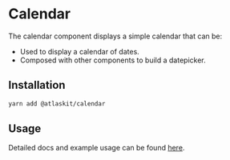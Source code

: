 
# Calendar

The calendar component displays a simple calendar that can be:

* Used to display a calendar of dates.
* Composed with other components to build a datepicker.

## Installation

```sh
yarn add @atlaskit/calendar
```

## Usage

Detailed docs and example usage can be found [here](https://atlaskit.atlassian.com/packages/core/calendar).
